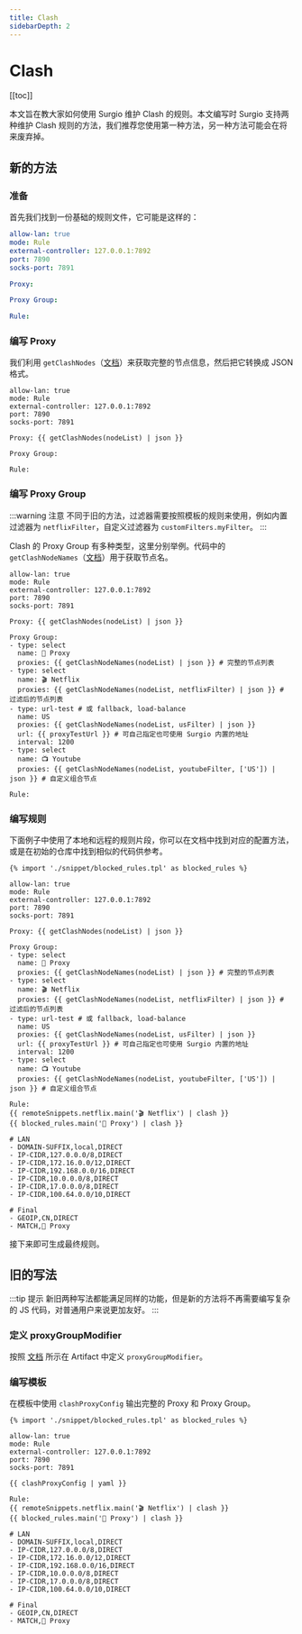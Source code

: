 ```yaml
---
title: Clash
sidebarDepth: 2
---
```


# Clash

[[toc]]

本文旨在教大家如何使用 Surgio 维护 Clash 的规则。本文编写时 Surgio 支持两种维护 Clash 规则的方法，我们推荐您使用第一种方法，另一种方法可能会在将来废弃掉。

## 新的方法 <Badge text="推荐" vertical="middle" />

### 准备

首先我们找到一份基础的规则文件，它可能是这样的：

```yaml
allow-lan: true
mode: Rule
external-controller: 127.0.0.1:7892
port: 7890
socks-port: 7891

Proxy:

Proxy Group:

Rule:
```

### 编写 Proxy

我们利用 `getClashNodes`（[文档](/guide/custom-template.md#getclashnodes)）来获取完整的节点信息，然后把它转换成 JSON 格式。

```yaml{7}
allow-lan: true
mode: Rule
external-controller: 127.0.0.1:7892
port: 7890
socks-port: 7891

Proxy: {{ getClashNodes(nodeList) | json }}

Proxy Group:

Rule:
```

### 编写 Proxy Group

:::warning 注意
不同于旧的方法，过滤器需要按照模板的规则来使用，例如内置过滤器为 `netflixFilter`，自定义过滤器为 `customFilters.myFilter`。
:::

Clash 的 Proxy Group 有多种类型，这里分别举例。代码中的 `getClashNodeNames`（[文档](/guide/custom-template.md#getclashnodenames)）用于获取节点名。

```yaml{9-23}
allow-lan: true
mode: Rule
external-controller: 127.0.0.1:7892
port: 7890
socks-port: 7891

Proxy: {{ getClashNodes(nodeList) | json }}

Proxy Group:
- type: select
  name: 🚀 Proxy
  proxies: {{ getClashNodeNames(nodeList) | json }} # 完整的节点列表
- type: select
  name: 🎬 Netflix
  proxies: {{ getClashNodeNames(nodeList, netflixFilter) | json }} # 过滤后的节点列表
- type: url-test # 或 fallback, load-balance
  name: US
  proxies: {{ getClashNodeNames(nodeList, usFilter) | json }}
  url: {{ proxyTestUrl }} # 可自己指定也可使用 Surgio 内置的地址
  interval: 1200
- type: select
  name: 📺 Youtube
  proxies: {{ getClashNodeNames(nodeList, youtubeFilter, ['US']) | json }} # 自定义组合节点

Rule:
```

### 编写规则

下面例子中使用了本地和远程的规则片段，你可以在文档中找到对应的配置方法，或是在初始的仓库中找到相似的代码供参考。

```yaml{1,27-42}
{% import './snippet/blocked_rules.tpl' as blocked_rules %}

allow-lan: true
mode: Rule
external-controller: 127.0.0.1:7892
port: 7890
socks-port: 7891

Proxy: {{ getClashNodes(nodeList) | json }}

Proxy Group:
- type: select
  name: 🚀 Proxy
  proxies: {{ getClashNodeNames(nodeList) | json }} # 完整的节点列表
- type: select
  name: 🎬 Netflix
  proxies: {{ getClashNodeNames(nodeList, netflixFilter) | json }} # 过滤后的节点列表
- type: url-test # 或 fallback, load-balance
  name: US
  proxies: {{ getClashNodeNames(nodeList, usFilter) | json }}
  url: {{ proxyTestUrl }} # 可自己指定也可使用 Surgio 内置的地址
  interval: 1200
- type: select
  name: 📺 Youtube
  proxies: {{ getClashNodeNames(nodeList, youtubeFilter, ['US']) | json }} # 自定义组合节点

Rule:
{{ remoteSnippets.netflix.main('🎬 Netflix') | clash }}
{{ blocked_rules.main('🚀 Proxy') | clash }}

# LAN
- DOMAIN-SUFFIX,local,DIRECT
- IP-CIDR,127.0.0.0/8,DIRECT
- IP-CIDR,172.16.0.0/12,DIRECT
- IP-CIDR,192.168.0.0/16,DIRECT
- IP-CIDR,10.0.0.0/8,DIRECT
- IP-CIDR,17.0.0.0/8,DIRECT
- IP-CIDR,100.64.0.0/10,DIRECT

# Final
- GEOIP,CN,DIRECT
- MATCH,🚀 Proxy
```

接下来即可生成最终规则。

## 旧的写法

:::tip 提示
新旧两种写法都能满足同样的功能，但是新的方法将不再需要编写复杂的 JS 代码，对普通用户来说更加友好。
:::

### 定义 proxyGroupModifier

按照 [文档](/guide/custom-artifact.md#proxygroupmodifier) 所示在 Artifact 中定义 `proxyGroupModifier`。

### 编写模板

在模板中使用 `clashProxyConfig` 输出完整的 Proxy 和 Proxy Group。

```yaml{9}
{% import './snippet/blocked_rules.tpl' as blocked_rules %}

allow-lan: true
mode: Rule
external-controller: 127.0.0.1:7892
port: 7890
socks-port: 7891

{{ clashProxyConfig | yaml }}

Rule:
{{ remoteSnippets.netflix.main('🎬 Netflix') | clash }}
{{ blocked_rules.main('🚀 Proxy') | clash }}

# LAN
- DOMAIN-SUFFIX,local,DIRECT
- IP-CIDR,127.0.0.0/8,DIRECT
- IP-CIDR,172.16.0.0/12,DIRECT
- IP-CIDR,192.168.0.0/16,DIRECT
- IP-CIDR,10.0.0.0/8,DIRECT
- IP-CIDR,17.0.0.0/8,DIRECT
- IP-CIDR,100.64.0.0/10,DIRECT

# Final
- GEOIP,CN,DIRECT
- MATCH,🚀 Proxy
```
